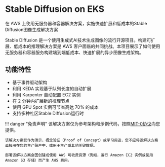 # Stable Diffusion on EKS

在 AWS 上使用无服务器和容器解决方案，实施快速扩展和低成本的Stable Diffusion图像生成解决方案

Stable Diffusion 是一个使用生成式AI技术生成图像的流行开源项目。构建可扩展、低成本的推理解决方案是 AWS 客户面临的共同挑战。本项目展示了如何使用无服务器和容器服务构建端到端低成本、快速扩展的异步图像生成架构。

## 功能特性

- 基于事件驱动架构
- 利用 KEDA 实现基于队列长度的自动扩展
- 利用 Karpenter 自动配置 EC2 实例
- 在 2 分钟内扩展新的推理节点
- 使用 GPU Spot 实例可节省高达 70% 的成本
- 支持多种社区Stable Diffusion运行时

!!! danger "免责声明"
    该解决方案仅为参考架构和示例代码，按照[MIT-0协议](https://github.com/aws-samples/stable-diffusion-on-eks/blob/main/LICENSE)向您提供。

    该解决方案仅作为演示，概念验证（Proof of Concept）或学习用途，您不应将该解决方案直接用在您的生产账户中，或用于生产或其他关键数据。

    部署该解决方案会因创建或使用 AWS 可收费资源（例如，运行 Amazon EC2 实例或使用 Amazon S3 存储）而产生 AWS 费用。